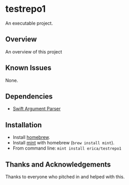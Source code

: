 # testrepo1

An executable project.

## Overview

An overview of this project

## Known Issues

None.
## Dependencies

* [Swift Argument Parser](https://github.com/apple/swift-argument-parser)


## Installation

* Install [homebrew](https://brew.sh).
* Install [mint](https://github.com/yonaskolb/Mint) with homebrew (`brew install mint`).
* From command line: `mint install erica/testrepo1`

## Thanks and Acknowledgements

Thanks to everyone who pitched in and helped with this.